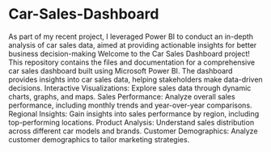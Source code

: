 # Car-Sales-Dashboard
As part of my recent project, I leveraged Power BI to conduct an in-depth analysis of car sales data, aimed at providing actionable insights for better business decision-making
Welcome to the Car Sales Dashboard project! This repository contains the files and documentation for a comprehensive car sales dashboard built using Microsoft Power BI. The dashboard provides insights into car sales data, helping stakeholders make data-driven decisions.
Interactive Visualizations: Explore sales data through dynamic charts, graphs, and maps.
Sales Performance: Analyze overall sales performance, including monthly trends and year-over-year comparisons.
Regional Insights: Gain insights into sales performance by region, including top-performing locations.
Product Analysis: Understand sales distribution across different car models and brands.
Customer Demographics: Analyze customer demographics to tailor marketing strategies.

